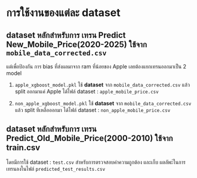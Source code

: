 # การใช้งานของแต่ละ dataset

## dataset หลักสำหรับการ เทรน Predict New_Mobile_Price(2020-2025) ใช้จาก `mobile_data_corrected.csv`
  แต่เพื่อป้องกัน การ bias ที่ส่งผลมาจาก ram ที่น้อยของ Apple เลยต้องแยกเทรนออกมาเป็น 2 model

1. `apple_xgboost_model.pkl` ใช้ **dataset** จาก `mobile_data_corrected.csv` แล้ว split ออกมาแค่ Apple ได้ไฟล์ dataset : `apple_mobile_price.csv`

2. `non_apple_xgboost_model.pkl` ใช้ **dataset** จาก `mobile_data_corrected.csv` แล้ว split ทีเหลือออกมา ได้ไฟล์ dataset : `non_apple_mobile_price.csv`

## dataset หลักสำหรับการ เทรน Predict_Old_Mobile_Price(2000-2010) ใช้จาก train.csv

  โดยมีการใช้ dataset : `test.csv` สำหรับการตรวจสอบค่าความถูกต้อง
และเก็บ ผลลัพะ์ในการ เทรนลงในไฟล์ `predicted_test_results.csv`
